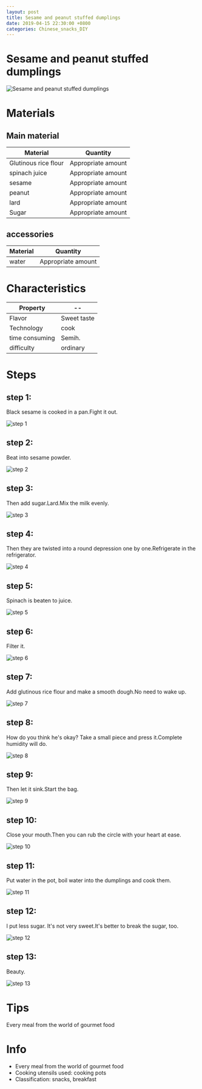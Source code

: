 ```yaml
---
layout: post
title: Sesame and peanut stuffed dumplings
date: 2019-04-15 22:30:00 +0800
categories: Chinese_snacks_DIY
---
```


# Sesame and peanut stuffed dumplings

![Sesame and peanut stuffed dumplings]({{site.baseurl}}/img/433381/433381.jpg)

# Materials


## Main material

Material|Quantity
--|--
Glutinous rice flour|Appropriate amount
spinach juice|Appropriate amount
sesame|Appropriate amount
peanut|Appropriate amount
lard|Appropriate amount
Sugar|Appropriate amount

## accessories

Material|Quantity
--|--
water|Appropriate amount

# Characteristics

Property|--
--|--
Flavor|Sweet taste
Technology|cook
time consuming|Semih.
difficulty|ordinary

# Steps

## step 1:

Black sesame is cooked in a pan.Fight it out.

![step 1]({{site.baseurl}}/img/433381/1.jpg)

## step 2:

Beat into sesame powder.

![step 2]({{site.baseurl}}/img/433381/2.jpg)

## step 3:

Then add sugar.Lard.Mix the milk evenly.

![step 3]({{site.baseurl}}/img/433381/3.jpg)

## step 4:

Then they are twisted into a round depression one by one.Refrigerate in the refrigerator.

![step 4]({{site.baseurl}}/img/433381/4.jpg)

## step 5:

Spinach is beaten to juice.

![step 5]({{site.baseurl}}/img/433381/5.jpg)

## step 6:

Filter it.

![step 6]({{site.baseurl}}/img/433381/6.jpg)

## step 7:

Add glutinous rice flour and make a smooth dough.No need to wake up.

![step 7]({{site.baseurl}}/img/433381/7.jpg)

## step 8:

How do you think he's okay? Take a small piece and press it.Complete humidity will do.

![step 8]({{site.baseurl}}/img/433381/8.jpg)

## step 9:

Then let it sink.Start the bag.

![step 9]({{site.baseurl}}/img/433381/9.jpg)

## step 10:

Close your mouth.Then you can rub the circle with your heart at ease.

![step 10]({{site.baseurl}}/img/433381/10.jpg)

## step 11:

Put water in the pot, boil water into the dumplings and cook them.

![step 11]({{site.baseurl}}/img/433381/11.jpg)

## step 12:

I put less sugar. It's not very sweet.It's better to break the sugar, too.

![step 12]({{site.baseurl}}/img/433381/12.jpg)

## step 13:

Beauty.

![step 13]({{site.baseurl}}/img/433381/13.jpg)

# Tips

Every meal from the world of gourmet food

# Info

- Every meal from the world of gourmet food
- Cooking utensils used: cooking pots
- Classification: snacks, breakfast